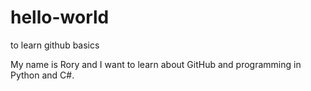 # hello-world
to learn github basics  

My name is Rory and I want to learn about GitHub and programming in Python and C#.
